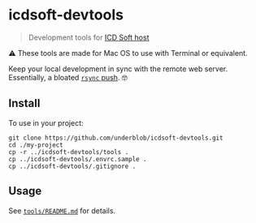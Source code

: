 # icdsoft-devtools

> Development tools for [ICD Soft host](https://www.icdsoft.com/)

⚠️ These tools are made for Mac OS to use with Terminal or equivalent.

Keep your local development in sync with the remote web server. Essentially, a
bloated [`rsync` push](https://linux.die.net/man/1/rsync). 🤓

## Install

To use in your project:

```
git clone https://github.com/underblob/icdsoft-devtools.git
cd ./my-project
cp -r ../icdsoft-devtools/tools .
cp ../icdsoft-devtools/.envrc.sample .
cp ../icdsoft-devtools/.gitignore .
```

## Usage

See [`tools/README.md`](./tools/README.md) for details.
